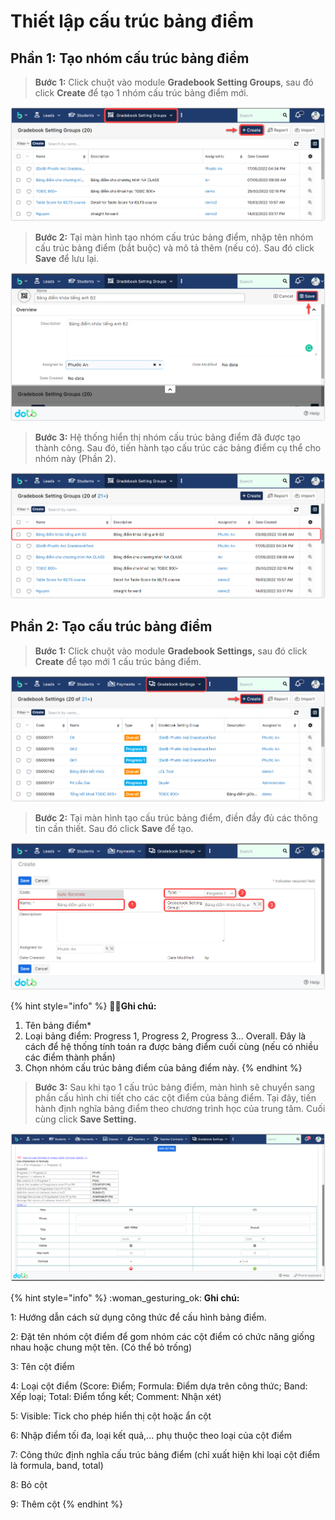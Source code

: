 # Thiết lập cấu trúc bảng điểm

## Phần 1: Tạo nhóm cấu trúc bảng điểm

> **Bước 1:**
> Click chuột vào module **Gradebook Setting Groups**, sau đó click **Create** để tạo 1 nhóm cấu trúc bảng điểm mới.

![](<../../.gitbook/assets/1.1 (1).png>)

> **Bước 2:** Tại màn hình tạo nhóm cấu trúc bảng điểm, nhập tên nhóm cấu trúc bảng điểm (bắt buộc) và mô tả thêm (nếu có). Sau đó click **Save** để lưu lại.

![](<../../.gitbook/assets/1.2 (1).png>)

> **Bước 3:** Hệ thống hiển thị nhóm cấu trúc bảng điểm đã được tạo thành công. Sau đó, tiến hành tạo cấu trúc các bảng điểm cụ thể cho nhóm này (Phần 2).

![](<../../.gitbook/assets/1.3 (1).png>)

## Phần 2: Tạo cấu trúc bảng điểm

> **Bước 1:** Click chuột vào module **Gradebook Settings,** sau đó click **Create** để tạo mới 1 cấu trúc bảng điểm.

![](../../.gitbook/assets/2.1.png)

> **Bước 2:** Tại màn hình tạo cấu trúc bảng điểm, điền đầy đủ các thông tin cần thiết. Sau đó click **Save** để tạo.

![](../../.gitbook/assets/2.2.png)

{% hint style="info" %}
🙆🏻**Ghi chú:**

1. Tên bảng điểm\*
2. Loại bảng điểm: Progress 1, Progress 2, Progress 3... Overall. Đây là cách để hệ thống tính toán ra được bảng điểm cuối cùng (nếu có nhiều các điểm thành phần)
3. Chọn nhóm cấu trúc bảng điểm của bảng điểm này.
{% endhint %}

> **Bước 3:** Sau khi tạo 1 cấu trúc bảng điểm, màn hình sẽ chuyển sang phần cấu hình chi tiết cho các cột điểm của bảng điểm. Tại đây, tiến hành định nghĩa bảng điểm theo chương trình học của trung tâm. Cuối cùng click **Save Setting.**

![](../../.gitbook/assets/2.3.png)

{% hint style="info" %}
:woman\_gesturing\_ok: **Ghi chú:**

1: Hướng dẫn cách sử dụng công thức để cấu hình bảng điểm.

2: Đặt tên nhóm cột điểm để gom nhóm các cột điểm có chức năng giống nhau hoặc chung một tên. (Có thể bỏ trống)

3: Tên cột điểm

4: Loại cột điểm (Score: Điểm; Formula: Điểm dựa trên công thức; Band: Xếp loại; Total: Điểm tổng kết; Comment: Nhận xét)

5: Visible: Tick cho phép hiển thị cột hoặc ẩn cột

6: Nhập điểm tối đa, loại kết quả,... phụ thuộc theo loại của cột điểm

7: Công thức định nghĩa cấu trúc bảng điểm (chỉ xuất hiện khi loại cột điểm là formula, band, total)

8: Bỏ cột

9: Thêm cột
{% endhint %}
